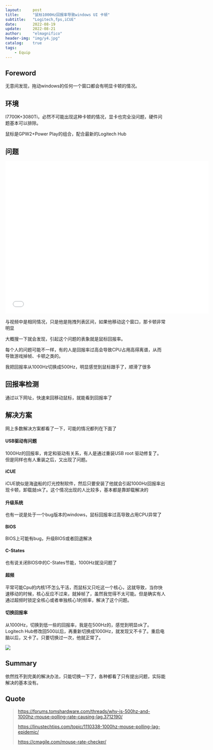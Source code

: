 ```yaml
---
layout:     post
title:      "鼠标1000Hz回报率导致windows UI 卡顿"
subtitle:   "Logitech,fps,iCUE"
date:       2022-08-19
update:     2022-08-21
author:     "elmagnifico"
header-img: "img/y4.jpg"
catalog:    true
tags:
    - Equip
---
```


## Foreword

无意间发现，拖动windows的任何一个窗口都会有明显卡顿的情况。



## 环境

I7700K+3080Ti，必然不可能出现这种卡顿的情况，显卡也完全没问题，硬件问题基本可以排除。

鼠标是GPW2+Power Play的组合，配合最新的Logitech Hub



## 问题

<iframe src="//player.bilibili.com/player.html?aid=341498840&bvid=BV1ya411c7VH&cid=715224439&page=1" scrolling="no" border="0" frameborder="no" framespacing="0" allowfullscreen="true" width=640 height=480> </iframe>

与视频中是相同情况，只是他是拖拽列表区间，如果他移动这个窗口，那卡顿非常明显

大概搜一下就会发现，引起这个问题的表象就是鼠标回报率。

每个人的问题可能不一样，有的人是回报率过高会导致CPU占用高得离谱，从而导致游戏掉帧、卡顿之类的。

我把回报率从1000Hz切换成500Hz，明显感觉到鼠标跟手了，顺滑了很多



## 回报率检测

通过以下网址，快速来回移动鼠标，就能看到回报率了



## 解决方案

网上多数解决方案都看了一下，可能的情况都列在下面了



#### USB驱动有问题

1000Hz的回报率，肯定和驱动有关系，有人是通过重装USB root 驱动修复了。但是同样也有人重装之后，又出现了问题。



#### iCUE

iCUE貌似是海盗船的灯光控制软件，然后只要安装了他就会引起1000Hz回报率出现卡顿，卸载就ok了。这个情况出现的人比较多，基本都是靠卸载解决的



#### 升级系统

也有一说是处于一个bug版本的windows，鼠标回报率过高导致占用CPU异常了



#### BIOS

BIOS上可能有bug，升级BIOS或者回退解决



#### C-States

也有说关闭BIOS中的C-States节能，1000Hz就没问题了



#### 超频

平常可能Cpu的内核1不怎么干活，而鼠标又只吃这一个核心，这就导致，当你快速移动的时候，核心反应不过来，就掉帧了，虽然我觉得不太可能。但是确实有人通过超频时锁定全核心或者单独核心1的频率，解决了这个问题。



#### 切换回报率

从1000Hz，切换到低一些的回报率，我是在500Hz的，感觉到明显ok了。Logitech Hub修改回500以后，再重新切换成1000Hz，就发现又不卡了。重启电脑以后，又卡了。只要切换过一次，他就正常了。

![](https://img.elmagnifico.tech/static/upload/elmagnifico/202208211447255.png)



## Summary

依然找不到完美的解决办法，只能切换一下了，各种都看了只有提出问题，实际能解决的基本没有。



## Quote

> https://forums.tomshardware.com/threads/why-is-500hz-and-1000hz-mouse-polling-rate-causing-lag.3712190/
>
> https://linustechtips.com/topic/1110338-1000hz-mouse-polling-lag-epidemic/
>
> https://cmagile.com/mouse-rate-checker/

